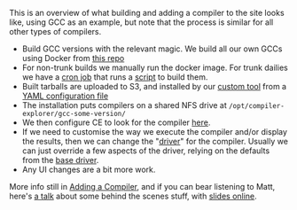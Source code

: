 This is an overview of what building and adding a compiler to the site looks like, using GCC as an example,
 but note that the process is similar for all other types of compilers.

* Build GCC versions with the relevant magic.
   We build all our own GCCs using Docker from [this repo](https://github.com/compiler-explorer/gcc-builder)
* For non-trunk builds we manually run the docker image.
   For trunk dailies we have a [cron job](https://github.com/compiler-explorer/infra/blob/master/crontab.admin#L8)
   that runs a [script](https://github.com/compiler-explorer/infra/blob/master/admin-daily-builds.sh) to build them.
* Built tarballs are uploaded to S3,
   and installed by our [custom tool](https://github.com/compiler-explorer/infra/blob/master/bin/lib/ce_install.py)
   from a [YAML configuration file](https://github.com/compiler-explorer/infra/blob/master/bin/yaml/cpp.yaml)
* The installation puts compilers on a shared NFS drive at `/opt/compiler-explorer/gcc-some-version/`
* We then configure CE to look for the compiler
   [here](https://github.com/compiler-explorer/compiler-explorer/blob/master/etc/config/c%2B%2B.amazon.properties#L9).
* If we need to customise the way we execute the compiler and/or display the results,
   then we can change the "[driver](https://github.com/compiler-explorer/compiler-explorer/tree/master/lib/compilers)"
   for the compiler. Usually we can just override a few aspects of the driver,
   relying on the defaults from the [base driver](https://github.com/compiler-explorer/compiler-explorer/blob/master/lib/base-compiler.ts).
* Any UI changes are a bit more work.

More info still in [Adding a Compiler](https://github.com/compiler-explorer/compiler-explorer/blob/master/docs/AddingACompiler.md),
 and if you can bear listening to Matt, here's [a talk](https://www.youtube.com/watch?v=kIoZDUd5DKw)
 about some behind the scenes stuff, with [slides online](https://www.youtube.com/watch?v=kIoZDUd5DKw).
